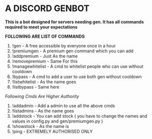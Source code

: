 # A DISCORD GENBOT #
**This is a bot designed for servers needing gen.
It has all commands required to meet your expectations**

**FOLLOWING ARE LIST OF COMMANDS**
1. !gen - A free accessible by everyone once in a hour
2. !premiumgen - A premium gen command which you can add
3. !addpremium - Just As the name
4. !removepremium - Same For this
5. !managewhitelist - A cmd to whitelist people who can use without cooldown
6. !bypass - A cmd to add a user to use both gen without cooldown
7. !listwhitelist - As the name goes
8. !listbypass - Same here

_Following Cmds Are Higher Authority_
1. !addadmin - Add a admin to use all the above cmds
2. !listadmins - As the name goes
3. !addstock - You can add stock ( you have to change the names and values in config.py and gen/premiumgen.py )
4. !showstock - As the name is
5. !ping - EXTREMELY AUTHORISED ONLY
